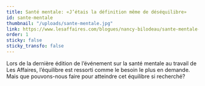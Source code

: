 ```yaml
---
title: Santé mentale: «J’étais la définition même de déséquilibre»
id: sante-mentale
thumbnail: "/uploads/sante-mentale.jpg"
link: https://www.lesaffaires.com/blogues/nancy-bilodeau/sante-mentale-jetais-la-definition-meme-de-desequilibre/640739
order: 1
sticky: false
sticky_transfo: false
---
```

Lors de la dernière édition de l’événement sur la santé mentale au travail de Les Affaires, l’équilibre est ressorti comme le besoin le plus en demande. Mais que pouvons-nous faire pour atteindre cet équilibre si recherché?
